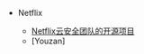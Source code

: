 - Netflix

  - [Netflix云安全团队的开源项目](http://www.infoq.com/cn/news/2017/09/Netflix-cloud-produce)
  - [Youzan]
